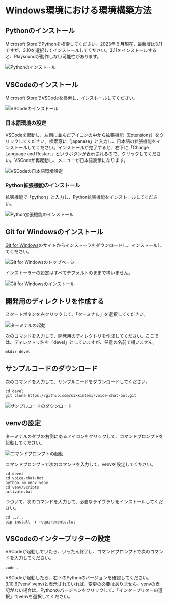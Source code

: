 # Windows環境における環境構築方法

## Pythonのインストール

Microsoft StoreでPythonを検索してください。2023年６月現在、最新版は3.11ですが、3.10を選択してインストールしてください。3.11をインストールすると、Playsoundが動作しない可能性があります。

![Pythonのインストール](./images/nenv01.png)

## VSCodeのインストール

Microsoft StoreでVSCodeを検索し、インストールしてください。

![VSCodeのインストール](./images/nenv02.png)

### 日本語環境の設定

VSCodeを起動し、左側に並んだアイコンの中から拡張機能（Extensions）をクリックしてください。検索窓に「japanese」と入力し、日本語の拡張機能をインストールしてください。インストールが完了すると、右下に「Change Language and Restart」というボタンが表示されるので、クリックしてください。VSCodeが再起動し、メニューが日本語表示になります。

![VSCodeの日本語環境設定](./images/nenv03.png)

### Python拡張機能のインストール

拡張機能で「python」と入力し、Python拡張機能をインストールしてください。

![Python拡張機能のインストール](./images/nenv04.png)

## Git for Windowsのインストール

[Git for Windows](https://gitforwindows.org/)のサイトからインストーラをダウンロードし、インストールしてください。

![Git for Windowsのトップページ](./images/nenv05.png)

インストーラーの設定はすべてデフォルトのままで構いません。

![Git for Windowsのインストール](./images/nenv06.png)

## 開発用のディレクトリを作成する

スタートボタンを右クリックして、「ターミナル」を選択してください。

![ターミナルの起動](./images/nenv07.png)

次のコマンドを入力して、開発用のディレクトリを作成してください。ここでは、ディレクトリ名を「devel」としていますが、任意の名前で構いません。

```shell
mkdir devel
```

## サンプルコードのダウンロード

次のコマンドを入力して、サンプルコードをダウンロードしてください。

```shell
cd devel
git clone https://github.com/sikkimtemi/voice-chat-bot.git
```

![サンプルコードのダウンロード](./images/nenv08.png)

## venvの設定

ターミナルのタブの右側にあるアイコンをクリックして、コマンドプロンプトを起動してください。

![コマンドプロンプトの起動](./images/nenv09.png)

コマンドプロンプトで次のコマンドを入力して、venvを設定してください。

```shell
cd devel
cd voice-chat-bot
python -m venv venv
cd venv/Scripts
activate.bat
```

つづいて、次のコマンドを入力して、必要なライブラリをインストールしてください。

```shell
cd ../..
pip install -r requirements.txt
```

## VSCodeのインタープリターの設定

VSCodeが起動していたら、いったん終了し、コマンドプロンプトで次のコマンドを入力してください。

```shell
code .
```

VSCodeが起動したら、右下のPythonのバージョンを確認してください。3.10.6('venv':venv)と表示されていれば、変更の必要はありません。venvの表記がない場合は、Pythonのバージョンをクリックして、「インタープリターの選択」でvenvを選択してください。
